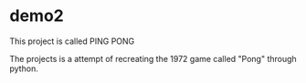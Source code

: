 # demo2
This project is called PING PONG

The projects is a attempt of recreating the 1972 game called "Pong" through python.

